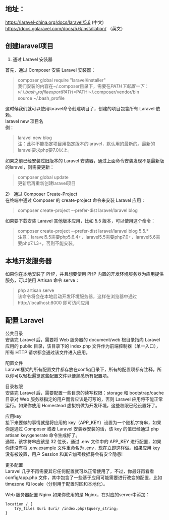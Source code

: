 地址：
----------
https://laravel-china.org/docs/laravel/5.6 (中文)  
https://docs.golaravel.com/docs/5.6/installation/ （英文）  


创建laravel项目
---------
1) 通过 Laravel 安装器

首先，通过 Composer 安装 Laravel 安装器：  
> composer global require "laravel/installer"  
我们安装的内容在~/.composer目录下，需要在$PATH下配置一下：  
> vi ~/.bash_profile  
> export PATH=$PATH:~/.composer/vendor/bin  
> source ~/.bash_profile  
  
这时候我们就可以使用laravel命令创建项目了，创建的项目包含所有 Laravel 依赖。  
laravel new 项目名  
例：  
> laravel new blog  
注：此种不能指定项目用指定版本的laravel，默认用的最新的。最新的laravel要求php要7.0以上。   
  
如果之前已经安装过旧版本的 Laravel 安装器，通过上面命令安装发现不是最新版的laravel，则需要更新：  
> composer global update    
更新后再重新创建laravel项目  
  
  
2） 通过 Composer Create-Project  
在终端中通过 Composer 的 create-project 命令来安装 Laravel 应用：  
> composer create-project --prefer-dist laravel/laravel blog  
   
如果要下载安装 Laravel 其他版本应用，比如 5.5 版本，可以使用这个命令：  
> composer create-project --prefer-dist laravel/laravel blog 5.5.*   
注意：laravel5.5需要php5.6.4+，laravel5.5需要php7.0+，laravel5.6需要php7.1.3+，否则不能安装。

  
本地开发服务器  
--------- 
如果你在本地安装了 PHP，并且想要使用 PHP 内置的开发环境服务器为应用提供服务，可以使用 Artisan 命令  serve：  
> php artisan serve  
该命令将会在本地启动开发环境服务器，这样在浏览器中通过 http://localhost:8000 即可访问应用  
  
  
  
配置 Laravel  
---------
公共目录  
安装完 Laravel 后，需要将 Web 服务器的 document/web 根目录指向 Laravel 应用的 public 目录，该目录下的 index.php 文件作为前端控制器（单一入口），所有 HTTP 请求都会通过该文件进入应用。  
  
配置文件  
Laravel框架的所有配置文件都存放在config目录下，所有的配置项都有注释，所以你可以轻松遍览这些配置文件以便熟悉所有配置项。  
  
目录权限  
安装完 Laravel 后，需要配置一些目录的读写权限：storage 和 bootstrap/cache 目录对 Web 服务器指定的用户而言应该是可写的，否则 Laravel 应用将不能正常运行。如果你使用 Homestead 虚拟机做为开发环境，这些权限已经设置好了。  
  
应用key  
接下来要做的事情就是将应用的 key（APP_KEY）设置为一个随机字符串，如果你是通过 Composer 或者 Laravel 安装器安装的话，该 key 的值已经通过 php artisan key:generate 命令生成好了。  
通常，该字符串应该是 32 位长，通过 .env 文件中的 APP_KEY 进行配置，如果你还没有将 .env.example 文件重命名为 .env，现在立即这样做。如果应用 key 没有被设置，用户 Session 和其它加密数据将会有安全隐患!  
   
更多配置  
Laravel 几乎不再需要其它任何配置就可以正常使用了，不过，你最好再看看 config/app.php 文件，其中包含了一些基于应用可能需要进行改变的配置，比如 timezone 和 locale（分别用于配置时区和本地化）。

Web 服务器配置
Nginx
如果你使用的是 Nginx，在对应的server中添加：
```nginx
location / {
    try_files $uri $uri/ /index.php?$query_string;
}
```
  


